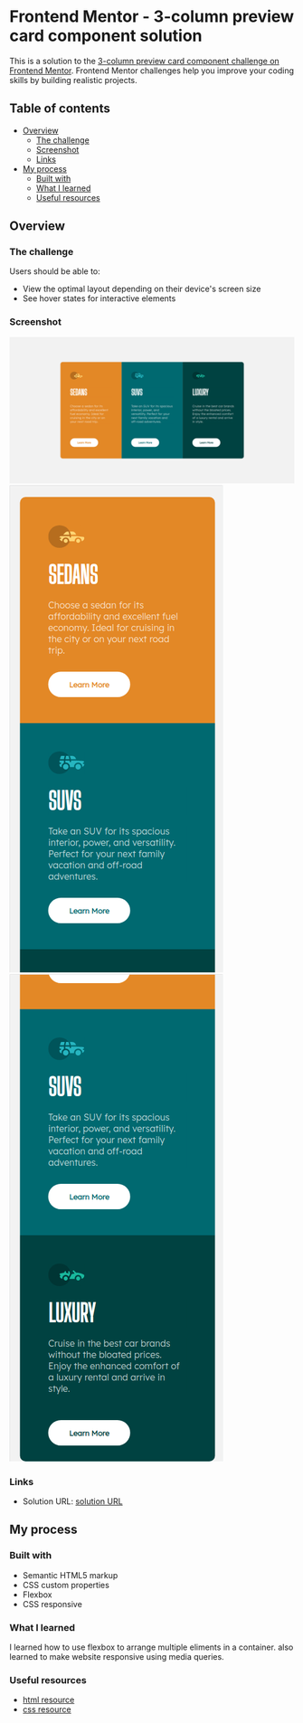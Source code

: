 # Frontend Mentor - 3-column preview card component solution

This is a solution to the [3-column preview card component challenge on Frontend Mentor](https://www.frontendmentor.io/challenges/3column-preview-card-component-pH92eAR2-). Frontend Mentor challenges help you improve your coding skills by building realistic projects. 

## Table of contents

- [Overview](#overview)
  - [The challenge](#the-challenge)
  - [Screenshot](#screenshot)
  - [Links](#links)
- [My process](#my-process)
  - [Built with](#built-with)
  - [What I learned](#what-i-learned)
  - [Useful resources](#useful-resources)

## Overview

### The challenge

Users should be able to:

- View the optimal layout depending on their device's screen size
- See hover states for interactive elements

### Screenshot

![](./solution-desktop.png)
![](./solution-mobile-1.png)        ![](./solution-mobile-2.png)

### Links

- Solution URL: [solution URL](https://www.frontendmentor.io/solutions/3column-preview-card-using-html-and-css-yoa0GQnb1I)

## My process

### Built with

- Semantic HTML5 markup
- CSS custom properties
- Flexbox
- CSS responsive

### What I learned

I learned how to use flexbox to arrange multiple eliments in a container. also learned to make website responsive using media queries.

### Useful resources

- [html resource](https://www.w3schools.com/html/) 
- [css resource](https://www.w3schools.com/css/) 
